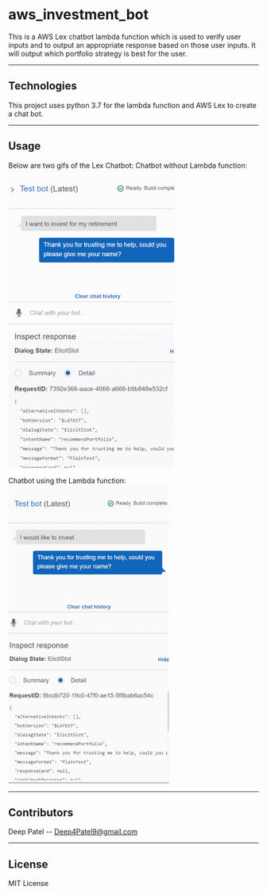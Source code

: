 # aws_investment_bot

This is a AWS Lex chatbot lambda function which is used to verify user inputs and to output an appropriate response based on those user inputs. It will output which portfolio strategy is best for the user.

---

## Technologies

This project uses python 3.7 for the lambda function and AWS Lex to create a chat bot.

---

## Usage

Below are two gifs of the Lex Chatbot:
Chatbot without Lambda function:<br>
![A AWS Lex Chatbot without the lambda function.](lex_gifs/no_lambda.gif)<br>

Chatbot using the Lambda function:<br>
![A AWS Lex Chatbot using the lambda function.](lex_gifs/lambda.gif)<br>

---

## Contributors

Deep Patel -- Deep4Patel9@gmail.com

---

## License

MIT License
